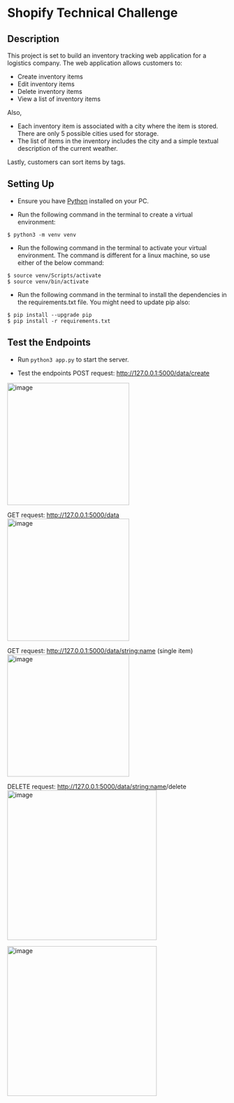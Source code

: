 # Shopify Technical Challenge

## Description
This project is set to build an inventory tracking web application for a logistics company. The web application allows customers to:
- Create inventory items
- Edit inventory items
- Delete inventory items
- View a list of inventory items

Also,
- Each inventory item is associated with a city where the item is stored. There are only 5 possible cities used for storage.
- The list of items in the inventory includes the city and a simple textual description of the current weather.

Lastly, customers can sort items by tags.

## Setting Up
-   Ensure you have [Python](www.python.org) installed on your PC.
  
-   Run the following command in the terminal to create a virtual environment: 
```
$ python3 -m venv venv
```

-   Run the following command in the terminal to activate your virtual environment. The command is different for a linux machine, so use either of the below command:
 ``` 
 $ source venv/Scripts/activate
 $ source venv/bin/activate
```

-   Run the following command in the terminal to install the dependencies in the requirements.txt file. You might need to update pip also:
``` 
$ pip install --upgrade pip
$ pip install -r requirements.txt
```

## Test the Endpoints

-   Run ``` python3 app.py ``` to start the server.

-   Test the endpoints
POST request: http://127.0.0.1:5000/data/create
<img width="279" alt="image" src="https://user-images.githubusercontent.com/49791498/168648042-8cd3a85b-8d75-4ded-b463-2e9963b2209a.png">

GET request: http://127.0.0.1:5000/data
<img width="279" alt="image" src="https://user-images.githubusercontent.com/49791498/168650401-623f0e80-46c1-4efa-9210-b206db85fe97.png">

GET request: http://127.0.0.1:5000/data/<string:name> (single item)
<img width="279" alt="image" src="https://user-images.githubusercontent.com/49791498/168654547-ab2d3396-0d12-474c-b08a-d543bd87ffae.png">

DELETE request: http://127.0.0.1:5000/data/<string:name>/delete
<img width="342" alt="image" src="https://user-images.githubusercontent.com/49791498/168654755-4dd498d4-04e3-4239-99d2-ebe608a66e2b.png">

<img width="342" alt="image" src="https://user-images.githubusercontent.com/49791498/168654793-7f5a1b81-9f66-493b-a8e1-41ba0b06e717.png">
